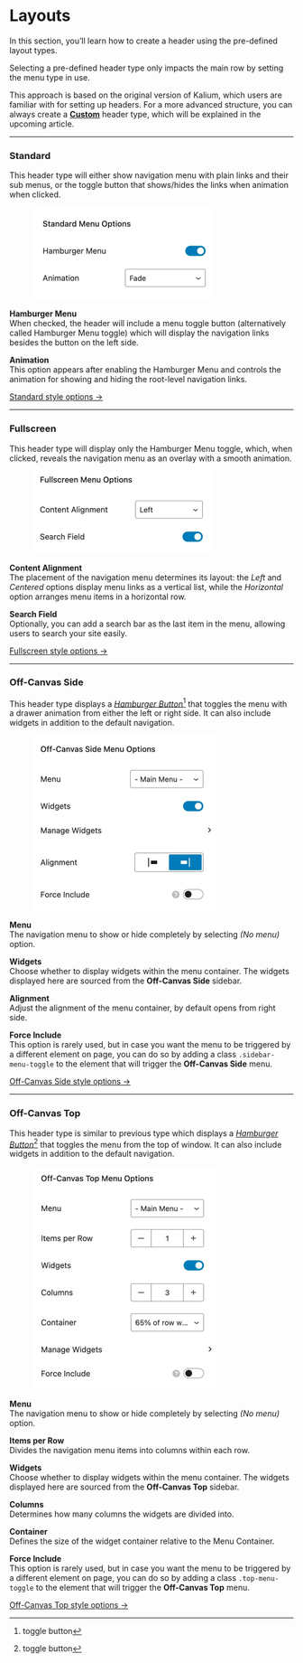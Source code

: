 # Layouts

In this section, you’ll learn how to create a header using the pre-defined layout types.

Selecting a pre-defined header type only impacts the main row by setting the menu type in use.&#x20;

This approach is based on the original version of Kalium, which users are familiar with for setting up headers. For a more advanced structure, you can always create a [**Custom**](custom-header/) header type, which will be explained in the upcoming article.

***

### Standard

This header type will either show navigation menu with plain links and their sub menus, or the toggle button that shows/hides the links when animation when clicked.

<figure><img src="../../.gitbook/assets/Header - Standard - Options.jpg" alt="" width="323"><figcaption></figcaption></figure>

**Hamburger Menu**\
When checked, the header will include a menu toggle button (alternatively called Hamburger Menu toggle) which will display the navigation links besides the button on the left side.

**Animation**\
This option appears after enabling the Hamburger Menu and controls the animation for showing and hiding the root-level navigation links.

[Standard style options ->](styling.md#menu)

***

### Fullscreen

This header type will display only the Hamburger Menu toggle, which, when clicked, reveals the navigation menu as an overlay with a smooth animation.



<figure><img src="../../.gitbook/assets/Header - Fullscreen - Options.jpg" alt="" width="322"><figcaption></figcaption></figure>

**Content Alignment**\
The placement of the navigation menu determines its layout: the _Left_ and _Centered_ options display menu links as a vertical list, while the _Horizontal_ option arranges menu items in a horizontal row.

**Search Field**\
Optionally, you can add a search bar as the last item in the menu, allowing users to search your site easily.

[Fullscreen style options ->](styling.md#fullscreen-menu)

***

### Off-Canvas Side

This header type displays a [_Hamburger Button_](#user-content-fn-1)[^1] that toggles the menu with a drawer animation from either the left or right side. It can also include widgets in addition to the default navigation.

<figure><img src="../../.gitbook/assets/Header - Off Canvas Side - Options.jpg" alt="" width="328"><figcaption></figcaption></figure>

**Menu**\
The navigation menu to show or hide completely by selecting _(No menu)_ option.

**Widgets**\
Choose whether to display widgets within the menu container. The widgets displayed here are sourced from the **Off-Canvas Side** sidebar.

**Alignment**\
Adjust the alignment of the menu container, by default opens from right side.

**Force Include**\
This option is rarely used, but in case you want the menu to be triggered by a different element on page, you can do so by adding a class `.sidebar-menu-toggle` to the element that will trigger the **Off-Canvas Side** menu.

[Off-Canvas Side style options ->](styling.md#off-canvas-side)

***

### Off-Canvas Top

This header type is similar to previous type which displays a [_Hamburger Button_](#user-content-fn-1)[^1] that toggles the menu from the top of window. It can also include widgets in addition to the default navigation.

<figure><img src="../../.gitbook/assets/Header - Off Canvas Top - Options.jpg" alt="" width="328"><figcaption></figcaption></figure>

**Menu**\
The navigation menu to show or hide completely by selecting _(No menu)_ option.

**Items per Row**\
Divides the navigation menu items into columns within each row.

**Widgets**\
Choose whether to display widgets within the menu container. The widgets displayed here are sourced from the **Off-Canvas Top** sidebar.

**Columns**\
Determines how many columns the widgets are divided into.

**Container**\
Defines the size of the widget container relative to the Menu Container.

**Force Include**\
This option is rarely used, but in case you want the menu to be triggered by a different element on page, you can do so by adding a class `.top-menu-toggle` to the element that will trigger the **Off-Canvas Top** menu.

[Off-Canvas Top style options ->](styling.md#off-canvas-top)

[^1]: toggle button

